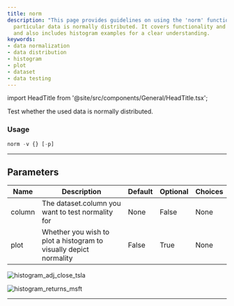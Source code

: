 ```yaml
---
title: norm
description: "This page provides guidelines on using the 'norm' function to test whether"
  particular data is normally distributed. It covers functionality and parameter description,
  and also includes histogram examples for a clear understanding.
keywords:
- data normalization
- data distribution
- histogram
- plot
- dataset
- data testing
---
```


import HeadTitle from '@site/src/components/General/HeadTitle.tsx';

<HeadTitle title="econometrics /norm - Reference | OpenBB Terminal Docs" />

Test whether the used data is normally distributed.

### Usage

```python
norm -v {} [-p]
```

---

## Parameters

| Name | Description | Default | Optional | Choices |
| ---- | ----------- | ------- | -------- | ------- |
| column | The dataset.column you want to test normality for | None | False | None |
| plot | Whether you wish to plot a histogram to visually depict normality | False | True | None |

![histogram_adj_close_tsla](https://user-images.githubusercontent.com/46355364/155514663-90cb210a-002a-49fe-b7d3-29d9f2aeb5ac.png)

![histogram_returns_msft](https://user-images.githubusercontent.com/46355364/155514702-f46da473-b340-4d68-b31e-f96606c4ed00.png)

---

